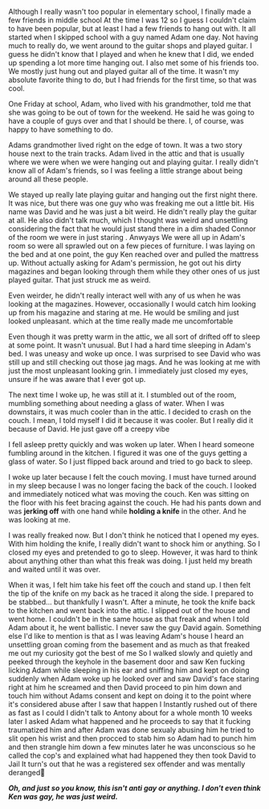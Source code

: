  

Although I really wasn't too popular in elementary school, I finally made a few friends in middle school At the time I was 12 so I guess I couldn't claim to have been popular, but at least I had a few friends to hang out with. It all started when I skipped school with a guy named Adam one day. Not having much to really do, we went around to the guitar shops and played guitar. I guess he didn't know that I played and when he knew that I did, we ended up spending a lot more time hanging out. I also met some of his friends too. We mostly just hung out and played guitar all of the time. It wasn't my absolute favorite thing to do, but I had friends for the first time, so that was cool.

One Friday at school, Adam, who lived with his grandmother, told me that she was going to be out of town for the weekend. He said he was going to have a couple of guys over and that I should be there. I, of course, was happy to have something to do.

Adams grandmother lived right on the edge of town. It was a two story house next to the train tracks. Adam lived in the attic and that is usually where we were when we were hanging out and playing guitar. I really didn't know all of Adam's friends, so I was feeling a little strange about being around all these people.

We stayed up really late playing guitar and hanging out the first night there. It was nice, but there was one guy who was freaking me out a little bit. His name was David and he was just a bit weird. He didn't really play the guitar at all. He also didn't talk much, which I thought was weird and unsettling considering the fact that he would just stand there in a dim shaded Connor of the room we were in just staring .  Anwyays We were all up in Adam's room so were all sprawled out on a few pieces of furniture. I was laying on the bed and at one point, the guy Ken reached over and pulled the mattress up. Without actually asking for Adam's permission, he got out his dirty magazines and began looking through them while they other ones of us just played guitar. That just struck me as weird.

Even weirder, he didn't really interact well with any of us when he was looking at the magazines. However, occasionally I would catch him looking up from his magazine and staring at me. He would be smiling and just looked unpleasant. which at the time really made me uncomfortable

Even though it was pretty warm in the attic, we all sort of drifted off to sleep at some point. It wasn't unusual. But I had a hard time sleeping in Adam's bed. I was uneasy and woke up once. I was surprised to see David who was still up and still checking out those jag mags. And he was looking at me with just the most unpleasant looking grin. I immediately just closed my eyes, unsure if he was aware that I ever got up.

The next time I woke up, he was still at it. I stumbled out of the room, mumbling something about needing a glass of water. When I was downstairs, it was much cooler than in the attic. I decided to crash on the couch. I mean, I told myself I did it because it was cooler. But I really did it because of David. He just gave off a creepy vibe

I fell asleep pretty quickly and was woken up later. When I heard someone fumbling around in the kitchen. I figured it was one of the guys getting a glass of water. So I just flipped back around and tried to go back to sleep.

I woke up later because I felt the couch moving. I must have turned around in my sleep because I was no longer facing the back of the couch. I looked and immediately noticed what was moving the couch. Ken was sitting on the floor with his feet bracing against the couch. He had his pants down and was **jerking off** with one hand while **holding a knife** in the other. And he was looking at me.

I was really freaked now. But I don't think he noticed that I opened my eyes. With him holding the knife, I really didn't want to shock him or anything. So I closed my eyes and pretended to go to sleep. However, it was hard to think about anything other than what this freak was doing. I just held my breath and waited until it was over.

When it was, I felt him take his feet off the couch and stand up. I then felt the tip of the knife on my back as he traced it along the side. I prepared to be stabbed... but thankfully I wasn't. After a minute, he took the knife back to the kitchen and went back into the attic. I slipped out of the house and went home. I couldn't be in the same house as that freak and when I told Adam about it, he went ballistic. I never saw the guy David again. Something else I'd like to mention is that as I was leaving Adam's house I heard an unsettling groan coming from the basement and as much as that freaked me out my curiosity got the best of me So I walked slowly and quietly and peeked through the keyhole in the basement door and saw Ken fucking licking Adam while sleeping in his ear and sniffing him and kept on doing suddenly when Adam woke up he looked over and saw David's face staring right at him he screamed and then David proceed to pin him down and touch him without Adams consent and kept on doing it to the point where it's considered abuse after I saw that happen I Instantly rushed out of there as fast as I could I didn't talk to Antony about for a whole month 10 weeks later I asked Adam what happened and he proceeds to say that it fucking traumatized him and after Adam was done sexualy abusing him he tried to slit open his wrist and then procced to stab him so Adam had to punch him and then strangle him down a few minutes later he was unconscious so he called the cop's and explained what had happened they then took David to Jail It turn's out that he was a registered sex offender and was mentally deranged

 ***Oh, and just so you know, this isn't anti gay or anything. I don't even think Ken was gay, he was just weird.***